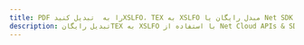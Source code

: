 ---title: PDF را به  تبدیل کنیدXSLFO، TEX به XSLFO مبدل رایگان یا Net SDKdescription: تبدیل رایگانTEX به XSLFO با استفاده از Net Cloud APIs & SDK همچنین اسناد PDF را در Cloud ایجاد، ویرایش و رندر کنید.---